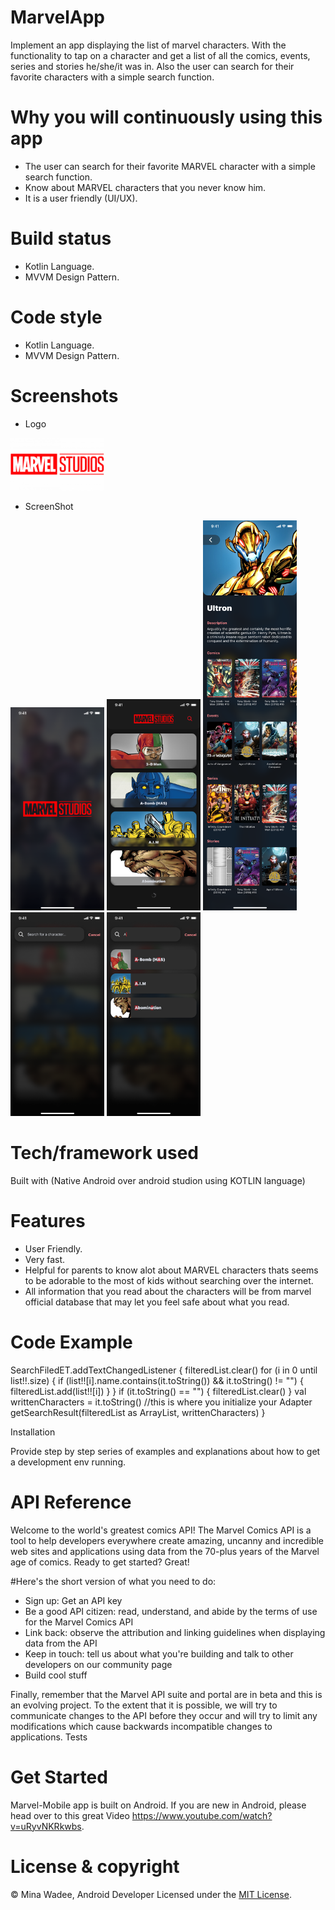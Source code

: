 # MarvelApp
  Implement an app displaying the list of marvel characters. With the functionality to tap on a character and get a list of all the comics, events, series and stories he/she/it was in. Also the user can search for their favorite characters with a simple search function.

# Why you will continuously using this app 
 - The user can search for their favorite MARVEL character with a simple search function.
 - Know about MARVEL characters that you never know him.
 - It is a user friendly (UI/UX).

# Build status
 - Kotlin Language. 
 - MVVM Design Pattern.

# Code style
 - Kotlin Language. 
 - MVVM Design Pattern.

# Screenshots
- Logo 
<img src="app/src/main/res/drawable/marvel_logo.png" width="150" hight="200"> 

- ScreenShot

<img src="app/images/plash_creen.png" width="150" hight="200"> <img src="app/images/characters_list_Screen.png" width="150" hight="200"> <img src="app/images/character_details_screen.png" width="150" hight="200"> <img src="app/images/search_characters_screen_blank.png" width="150" hight="200"> <img src="app/images/search_characters_screen_results.png" width="150" hight="200">


# Tech/framework used

Built with (Native Android over android studion using KOTLIN language)

# Features
- User Friendly.
- Very fast.
- Helpful for parents to know alot about MARVEL characters thats seems to be adorable to the most of kids without searching over the internet.
- All information that you read about the characters will be from marvel official database that may let you feel safe about what you read.

# Code Example

 SearchFiledET.addTextChangedListener {
            filteredList.clear()
            for (i in 0 until list!!.size) {
                if (list!![i].name.contains(it.toString()) && it.toString() != "") {
                    filteredList.add(list!![i])
                }
            }
            if (it.toString() == "") {
                filteredList.clear()
            }
            val writtenCharacters = it.toString()
            //this is where you initialize your Adapter
            getSearchResult(filteredList as ArrayList<CharacterResult>, writtenCharacters)
        }
        
Installation

Provide step by step series of examples and explanations about how to get a development env running.

# API Reference

Welcome to the world's greatest comics API!
The Marvel Comics API is a tool to help developers everywhere create amazing, uncanny and incredible web sites and applications using data from the 70-plus years of the Marvel age of comics.
Ready to get started? Great!

#Here's the short version of what you need to do:
 - Sign up: Get an API key
 - Be a good API citizen: read, understand, and abide by the terms of use for the Marvel Comics API
 - Link back: observe the attribution and linking guidelines when displaying data from the API
 - Keep in touch: tell us about what you're building and talk to other developers on our community page
 - Build cool stuff

Finally, remember that the Marvel API suite and portal are in beta and this is an evolving project. To the extent that it is possible, we will try to communicate changes to the API before they occur and will try to limit any modifications which cause backwards incompatible changes to applications.
Tests

# Get Started

Marvel-Mobile app is built on Android. If you are new in Android, please head over to this great Video https://www.youtube.com/watch?v=uRyvNKRkwbs.


# License & copyright
© Mina Wadee, Android Developer
Licensed under the [MIT License](LICENSE).
